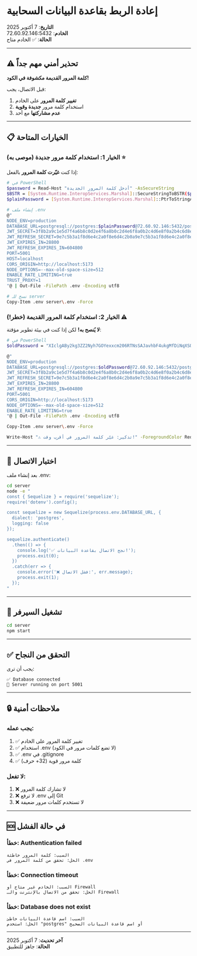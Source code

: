 # إعادة الربط بقاعدة البيانات السحابية

**التاريخ**: 7 أكتوبر 2025  
**الخادم**: 72.60.92.146:5432  
**الحالة**: ✅ الخادم متاح

---

## ⚠️ تحذير أمني مهم جداً

**كلمة المرور القديمة مكشوفة في الكود!**

قبل الاتصال، يجب:
1. **تغيير كلمة المرور** على الخادم
2. استخدام كلمة مرور **جديدة وقوية**
3. **عدم مشاركتها** مع أحد

---

## 📋 الخيارات المتاحة

### الخيار 1: استخدام كلمة مرور جديدة (موصى به) ⭐

إذا كنت **غيّرت كلمة المرور** بالفعل:

```bash
# في PowerShell
$password = Read-Host "أدخل كلمة المرور الجديدة" -AsSecureString
$BSTR = [System.Runtime.InteropServices.Marshal]::SecureStringToBSTR($password)
$plainPassword = [System.Runtime.InteropServices.Marshal]::PtrToStringAuto($BSTR)

# إنشاء ملف .env
@"
NODE_ENV=production
DATABASE_URL=postgresql://postgres:$plainPassword@72.60.92.146:5432/postgres
JWT_SECRET=3f8b2a9c1e5d7f4a6b8c0d2e4f6a8b0c2d4e6f8a0b2c4d6e8f0a2b4c6d8e0f2a
JWT_REFRESH_SECRET=9e7c5b3a1f8d6e4c2a0f8e6d4c2b0a9e7c5b3a1f8d6e4c2a0f8e6d4c2b0a9e7c
JWT_EXPIRES_IN=28800
JWT_REFRESH_EXPIRES_IN=604800
PORT=5001
HOST=localhost
CORS_ORIGIN=http://localhost:5173
NODE_OPTIONS=--max-old-space-size=512
ENABLE_RATE_LIMITING=true
TRUST_PROXY=1
"@ | Out-File -FilePath .env -Encoding utf8

# نسخ للـ server
Copy-Item .env server\.env -Force
```

### الخيار 2: استخدام كلمة المرور القديمة (خطر!) ⚠️

**لا يُنصح به!** لكن إذا كنت في بيئة تطوير مؤقتة:

```bash
# في PowerShell
$oldPassword = "XIclgABy2kg3ZZ2Nyh7GOYexxcm206RTNsSAJavhbF4ukgMfDiNqXSOhy8SIALUP"

@"
NODE_ENV=production
DATABASE_URL=postgresql://postgres:$oldPassword@72.60.92.146:5432/postgres
JWT_SECRET=3f8b2a9c1e5d7f4a6b8c0d2e4f6a8b0c2d4e6f8a0b2c4d6e8f0a2b4c6d8e0f2a
JWT_REFRESH_SECRET=9e7c5b3a1f8d6e4c2a0f8e6d4c2b0a9e7c5b3a1f8d6e4c2a0f8e6d4c2b0a9e7c
JWT_EXPIRES_IN=28800
JWT_REFRESH_EXPIRES_IN=604800
PORT=5001
CORS_ORIGIN=http://localhost:5173
NODE_OPTIONS=--max-old-space-size=512
ENABLE_RATE_LIMITING=true
"@ | Out-File -FilePath .env -Encoding utf8

Copy-Item .env server\.env -Force

Write-Host "⚠️ تذكير: غيّر كلمة المرور في أقرب وقت!" -ForegroundColor Red
```

---

## 🧪 اختبار الاتصال

بعد إنشاء ملف .env:

```bash
cd server
node -e "
const { Sequelize } = require('sequelize');
require('dotenv').config();

const sequelize = new Sequelize(process.env.DATABASE_URL, {
  dialect: 'postgres',
  logging: false
});

sequelize.authenticate()
  .then(() => {
    console.log('✅ نجح الاتصال بقاعدة البيانات!');
    process.exit(0);
  })
  .catch(err => {
    console.error('❌ فشل الاتصال:', err.message);
    process.exit(1);
  });
"
```

---

## 🚀 تشغيل السيرفر

```bash
cd server
npm start
```

---

## ✅ التحقق من النجاح

يجب أن ترى:
```
✅ Database connected
🚀 Server running on port 5001
```

---

## 🔒 ملاحظات أمنية

### يجب عمله:
1. ✅ تغيير كلمة المرور على الخادم
2. ✅ استخدام .env (لا تضع كلمات مرور في الكود)
3. ✅ .env في .gitignore
4. ✅ كلمة مرور قوية (32+ حرف)

### لا تفعل:
1. ❌ لا تشارك كلمة المرور
2. ❌ لا ترفع .env إلى Git
3. ❌ لا تستخدم كلمات مرور ضعيفة

---

## 🆘 في حالة الفشل

### خطأ: Authentication failed
```
السبب: كلمة المرور خاطئة
الحل: تحقق من كلمة المرور في .env
```

### خطأ: Connection timeout
```
السبب: الخادم غير متاح أو Firewall
الحل: تحقق من الاتصال بالإنترنت والـ Firewall
```

### خطأ: Database does not exist
```
السبب: اسم قاعدة البيانات خاطئ
الحل: استخدم "postgres" أو اسم قاعدة البيانات الصحيح
```

---

**آخر تحديث**: 7 أكتوبر 2025  
**الحالة**: جاهز للتطبيق

